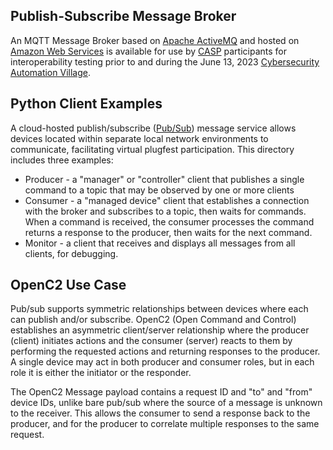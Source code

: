
## Publish-Subscribe Message Broker
An MQTT Message Broker based on [Apache ActiveMQ](https://activemq.apache.org/)
and hosted on [Amazon Web Services](https://aws.amazon.com/amazon-mq/)
is available for use by [CASP](https://github.com/opencybersecurityalliance/casp)
participants for interoperability testing prior to and during the June 13, 2023
[Cybersecurity Automation Village](https://github.com/opencybersecurityalliance/casp/tree/main/Plugfests/NextPlugfest).

## Python Client Examples
A cloud-hosted publish/subscribe ([Pub/Sub](https://ably.com/topic/pub-sub)) message service allows devices
located within separate local network environments to communicate, facilitating virtual plugfest participation.
This directory includes three examples:
* Producer - a "manager" or "controller" client that publishes a single command to a topic that may be
observed by one or more clients
* Consumer - a "managed device" client that establishes a connection with the broker and subscribes to
a topic, then waits for commands. When a command is received, the consumer processes the command
returns a response to the producer, then waits for the next command.
* Monitor - a client that receives and displays all messages from all clients, for debugging.
## OpenC2 Use Case
Pub/sub supports symmetric relationships between devices where each can publish and/or subscribe.
OpenC2 (Open Command and Control) establishes an asymmetric client/server relationship where the
producer (client) initiates actions and the consumer (server) reacts to them by performing
the requested actions and returning responses to the producer. A single device may act in both
producer and consumer roles, but in each role it is either the initiator or the responder.

The OpenC2 Message payload contains a request ID and "to" and "from" device IDs,
unlike bare pub/sub where the source of a message is unknown to the receiver.  This allows the
consumer to send a response back to the producer, and for the producer to correlate multiple
responses to the same request.
